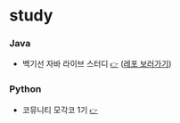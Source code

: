 # study

### Java
- 백기선 자바 라이브 스터디 [`👉`](whiteship-live-study) ([레포 보러가기](https://github.com/whiteship/live-study))

### Python
- 코뮤니티 모각코 1기 [`👉`](python-mgc-1)